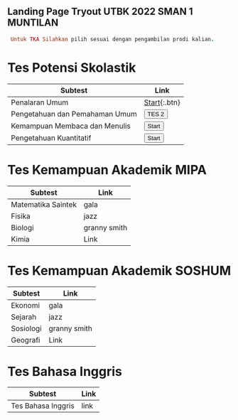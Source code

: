 ## Landing Page Tryout UTBK 2022 SMAN 1 MUNTILAN

```ruby
 Untuk TKA Silahkan pilih sesuai dengan pengambilan prodi kalian.
```

# Tes Potensi Skolastik

| Subtest | Link |
|-------|--------|
| Penalaran Umum | [Start](http://quilgo.com/t/PsBKIEc1KT01VMtm){:.btn}| 
| Pengetahuan dan Pemahaman Umum |<button name="button" onclick="http://www.google.com">TES 2</button> |
| Kemampuan Membaca dan Menulis | <button name="button" onclick="http://www.google.com">Start</button> |
| Pengetahuan Kuantitatif | <button name="button" onclick="http://www.google.com">Start</button> |


# Tes Kemampuan Akademik MIPA

| Subtest | Link |
|-------|--------|
| Matematika Saintek| gala | 
| Fisika | jazz |
| Biologi | granny smith |
| Kimia | Link |

# Tes Kemampuan Akademik SOSHUM

| Subtest | Link |
|-------|--------|
| Ekonomi | gala | 
| Sejarah | jazz |
| Sosiologi | granny smith |
| Geografi | Link |

# Tes Bahasa Inggris

| Subtest | Link |
|-------|--------|
| Tes Bahasa Inggris | link | 
